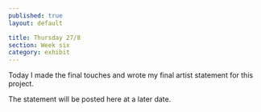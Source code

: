 ```yaml
---
published: true
layout: default

title: Thursday 27/8
section: Week six
category: exhibit
---
```


Today I made the final touches and wrote my final artist statement for this project.

The statement will be posted here at a later date.

